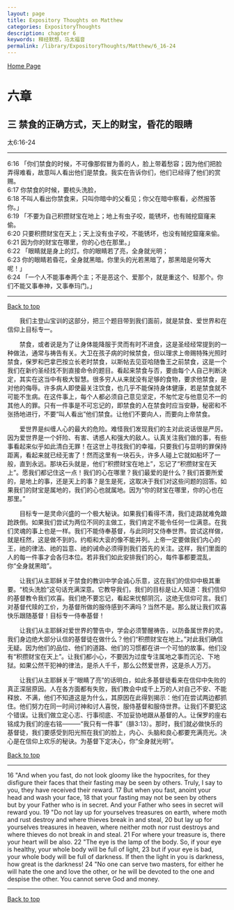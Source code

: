 ```yaml
---
layout: page
title: Expository Thoughts on Matthew
categories: ExpositoryThoughts
description: chapter 6
keywords: 释经默想，马太福音
permalink: /library/ExpositoryThoughts/Matthew/6_16-24
---
```

[ Home Page ]({{site.baseurl}}/index) <br>

<a name="0"></a>
# 六章 

## 三 禁食的正确方式，天上的财宝，昏花的眼睛

太6:16-24

***

6:16 「你们禁食的时候，不可像那假冒为善的人，脸上带着愁容；因为他们把脸弄得难看，故意叫人看出他们是禁食。我实在告诉你们，他们已经得了他们的赏赐。<br>
6:17 你禁食的时候，要梳头洗脸，<br>
6:18 不叫人看出你禁食来，只叫你暗中的父看见；你父在暗中察看，必然报答你。」<br>
6:19 「不要为自己积攒财宝在地上；地上有虫子咬，能锈坏，也有贼挖窟窿来偷。<br>
6:20 只要积攒财宝在天上；天上没有虫子咬，不能锈坏，也没有贼挖窟窿来偷。<br>
6:21 因为你的财宝在哪里，你的心也在那里。」<br>
6:22 「眼睛就是身上的灯。你的眼睛若了亮，全身就光明；<br>
6:23 你的眼睛若昏花，全身就黑暗。你里头的光若黑暗了，那黑暗是何等大呢！」<br>
6:24 「一个人不能事奉两个主；不是恶这个、爱那个，就是重这个、轻那个。你们不能又事奉神，又事奉玛门。」<br>

***

[Back to top](#0)

&emsp;&emsp;我们主登山宝训的这部分，把三个题目带到我们面前，就是禁食、爱世界和在信仰上目标专一。

&emsp;&emsp;禁食，或者说是为了让身体能降服于灵而有时不进食，这是圣经经常提到的一种做法，通常与祷告有关。大卫在孩子病的时候禁食，但以理求上帝赐特殊光照时禁食，保罗和巴拿巴按立长老时禁食，以斯帖去见亚哈随鲁王之前禁食，这是一个我们在新约圣经找不到直接命令的题目。看起来禁食与否，要由每个人自己判断决定，其实在这当中有极大智慧。很多穷人从来就没有足够的食物，要求他禁食，是对他的侮辱。许多病人即使最关注饮食，也几乎不能保持身体健康，若是禁食就不可能不生病。在这件事上，每个人都必须自己意见坚定，不匆忙定与他意见不一的其他人的罪。只有一件事是不可忘记的，即禁食的人在禁食时应当安静，秘密和不张扬地进行，不要“叫人看出”他们禁食。让他们不要向人，而要向上帝禁食。

&emsp;&emsp;爱世界是纠缠人心的最大的危险。难怪我们发现我们的主对此说话很是严厉。因为爱世界是一个奸险、有害、诱惑人和强大的敌人。认真关注我们做的事，有些事看起来似乎如此清白无罪！在这世上寻找我们的幸福，只要我们与显明的罪保持距离，看起来就已经无害了！然而这里有一块石头，许多人碰上它就如船坏了一般，直到永远。那块石头就是，他们“积攒财宝在地上”，忘记了“积攒财宝在天上”。愿我们都记住这一点！我们的心在哪里？我们最爱的是什么？我们首要所爱的，是地上的事，还是天上的事？是生是死，这取决于我们对这些问题的回答。如果我们的财宝是属地的，我们的心也就属地。因为“你的财宝在哪里，你的心也在那里。”

&emsp;&emsp;目标专一是灵命兴盛的一个极大秘诀。如果我们看得不清，我们走路就难免踉跄跌倒。如果我们尝试为两位不同的主做工，我们肯定不能令任何一位满意。在我们灵魂的事上也是一样。我们不能侍奉基督，与此同时又侍奉世界。尝试这样做，就是枉然，这是做不到的。约柜和大衮的像不能并列。上帝一定要做我们内心的王，祂的律法、祂的旨意、祂的诫命必须得到我们首先的关注。这样，我们里面的人的每一件事才会各归本位。若非我们如此安排我们的心，每件事都要混乱，你“全身就黑暗”。

&emsp;&emsp;让我们从主耶稣关于禁食的教训中学会诚心乐意，这在我们的信仰中极其重要。“梳头洗脸”这句话充满深意。它教导我们，我们的目标是让人知道：我们信仰的基督教令我们欢喜。我们绝不要忘记，看起来忧郁阴沉，这绝无信仰可言。我们对基督代赎的工价，为基督所做的服侍感到不满吗？当然不是。那么就让我们欢喜快乐跟随基督！目标专一侍奉基督！

&emsp;&emsp;让我们从主耶稣对爱世界的警告中，学会必须警醒祷告，以防备属世界的灵。我们身边绝大部分认信的基督徒在做什么？他们“积攒财宝在地上。”对此我们确信无疑。因为他们的品位、他们的道路、他们的习惯都在讲一个可怕的故事。他们没有“积攒财宝在天上”。让我们都小心，不要因为过度专注属地之事而沉沦、下地狱。如果公然干犯神的律法，是杀人千千，那么公然爱世界，这是杀人万万。

&emsp;&emsp;让我们从主耶稣关于“眼睛了亮”的话明白，如此多基督徒看来在信仰中失败的真正深层原因。人在各方面都有失败，我们教会中成千上万的人对自己不安、不能释放、不满，他们不知道这是为什么，其原因在此得到揭示：他们在尝试两边都抓住。他们努力在同一时间讨神和讨人喜悦，服侍基督和服侍世界。让我们不要犯这个错误。让我们做立定心志、行事彻底、不加妥协地跟从基督的人。让保罗的座右铭成为我们的座右铭———“我只有一件事”（腓3:13）。那时，我们就必做快乐的基督徒，我们要感受到阳光照在我们的脸上，内心、头脑和良心都要充满亮光。决心是在信仰上欢乐的秘诀。为基督下定决心，你“全身就光明”。

[Back to top](#0)

***

16 "And when you fast, do not look gloomy like the hypocrites, for they disfigure their faces that their fasting may be seen by others. Truly, I say to you, they have received their reward. 17 But when you fast, anoint your head and wash your face, 18 that your fasting may not be seen by others but by your Father who is in secret. And your Father who sees in secret will reward you. 19 "Do not lay up for yourselves treasures on earth, where moth and rust destroy and where thieves break in and steal, 20 but lay up for yourselves treasures in heaven, where neither moth nor rust destroys and where thieves do not break in and steal. 21 For where your treasure is, there your heart will be also. 22 "The eye is the lamp of the body. So, if your eye is healthy, your whole body will be full of light, 23 but if your eye is bad, your whole body will be full of darkness. If then the light in you is darkness, how great is the darkness! 24 "No one can serve two masters, for either he will hate the one and love the other, or he will be devoted to the one and despise the other. You cannot serve God and money.

***

[Back to top](#0)

